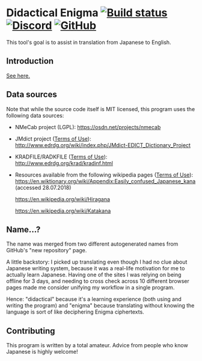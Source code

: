Didactical Enigma [![Build status](https://ci.appveyor.com/api/projects/status/qt81054k5n9f1t2h/branch/master?svg=true)](https://ci.appveyor.com/project/milleniumbug/didacticalenigma/branch/master) [![Discord](https://img.shields.io/discord/563012720178495499.svg)](https://discord.gg/p4kGURM) [![GitHub](https://img.shields.io/github/license/milleniumbug/DidacticalEnigma.svg)](https://github.com/milleniumbug/DidacticalEnigma/blob/master/LICENSE)
=================

This tool's goal is to assist in translation from Japanese to English.

Introduction
---------

[See here.](Docs/index.md)


Data sources
------------

Note that while the source code itself is MIT licensed, this program uses the following data sources:

- NMeCab project (LGPL):
    https://osdn.net/projects/nmecab
- JMdict project ([Terms of Use](http://www.edrdg.org/edrdg/licence.html)):
    http://www.edrdg.org/wiki/index.php/JMdict-EDICT_Dictionary_Project
- KRADFILE/RADKFILE ([Terms of Use](http://www.edrdg.org/edrdg/licence.html)):
    http://www.edrdg.org/krad/kradinf.html
- Resources available from the following wikipedia pages ([Terms of Use](https://en.wikipedia.org/wiki/Wikipedia:Text_of_Creative_Commons_Attribution-ShareAlike_3.0_Unported_License)):
    https://en.wiktionary.org/wiki/Appendix:Easily_confused_Japanese_kana (accessed 28.07.2018)

    https://en.wikipedia.org/wiki/Hiragana

    https://en.wikipedia.org/wiki/Katakana

Name...?
--------

The name was merged from two different autogenerated names from GitHub's "new repository" page. 

A little backstory: I picked up translating even though I had no clue about Japanese writing system, because it was a real-life motivation for me to actually learn Japanese. Having one of the sites I was relying on being offline for 3 days, and needing to cross check across 10 different browser pages made me consider unifying my workflow in a single program. 

Hence: "didactical" because it's a learning experience (both using and writing the program) and "enigma" because translating without knowing the language is sort of like deciphering Enigma ciphertexts.

Contributing
------------

This program is written by a total amateur. Advice from people who know Japanese is highly welcome!